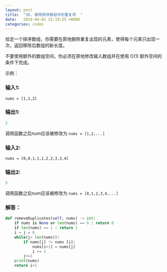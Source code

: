 ```yaml
---
layout: post
title:  "26. 删除排序数组中的重复项  "
date:   2019-04-01 22:19:25 +0800
categories: codes
---
```


给定一个排序数组，你需要在原地删除重复出现的元素，使得每个元素只出现一次，返回移除后数组的新长度。

不要使用额外的数组空间，你必须在原地修改输入数组并在使用 O(1) 额外空间的条件下完成。

示例：  

### 输入1:   
`nums = [1,1,2]  `

### 输出1:  
```Python
2
```
调用函数之后num应该被修改为
`nums = [1,2,...]  `

### 输入2:   
`nums = [0,0,1,1,1,2,2,3,3,4]`

### 输出2:  
```Python
5
```
调用函数之后num应该被修改为
`nums = [0,1,2,3,4,...]  `

### 解答：  

```Python
def removeDuplicates(self, nums) -> int:
    if nums is None or len(nums) == 0 : return 0
    if len(nums) == 1 : return 1
    i = j = 0
    while(j< len(nums)):
        if nums[j] != nums [i]:
            nums[i+1] = nums[j]
            i += 1
        j+=1
    print(nums)
    return i+1
```
